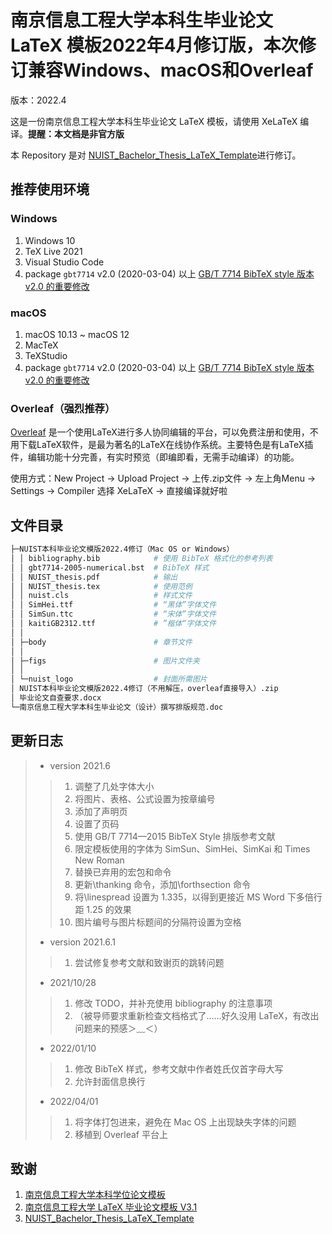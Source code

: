# 南京信息工程大学本科生毕业论文 LaTeX 模板2022年4月修订版，本次修订兼容Windows、macOS和Overleaf

版本：2022.4

这是一份南京信息工程大学本科生毕业论文 LaTeX 模板，请使用 XeLaTeX 编译。**提醒：本文档是非官方版**

本 Repository 是对 [NUIST_Bachelor_Thesis_LaTeX_Template](https://github.com/sakronos/NUIST_Bachelor_Thesis_LaTeX_Template.git)进行修订。

## 推荐使用环境
### Windows
1. Windows 10
2. TeX Live 2021
3. Visual Studio Code
4. package `gbt7714` v2.0 (2020-03-04) 以上 [GB/T 7714 BibTeX style 版本 v2.0 的重要修改](https://mirrors.concertpass.com/tex-archive/biblio/bibtex/contrib/gbt7714/gbt7714.pdf)

### macOS
1. macOS 10.13 ~ macOS 12
2. MacTeX
3. TeXStudio
4. package `gbt7714` v2.0 (2020-03-04) 以上 [GB/T 7714 BibTeX style 版本 v2.0 的重要修改](https://mirrors.concertpass.com/tex-archive/biblio/bibtex/contrib/gbt7714/gbt7714.pdf)

### Overleaf（强烈推荐）
[Overleaf](https://www.overleaf.com/) 是一个使用LaTeX进行多人协同编辑的平台，可以免费注册和使用，不用下载LaTeX软件，是最为著名的LaTeX在线协作系统。主要特色是有LaTeX插件，编辑功能十分完善，有实时预览（即编即看，无需手动编译）的功能。

使用方式：New Project -> Upload Project -> 上传.zip文件 -> 左上角Menu -> Settings -> Compiler 选择 XeLaTeX -> 直接编译就好啦


## 文件目录

```bash
├─NUIST本科毕业论文模版2022.4修订（Mac OS or Windows）
│ │ bibliography.bib            # 使用 BibTeX 格式化的参考列表
│ │ gbt7714-2005-numerical.bst  # BibTeX 样式
│ │ NUIST_thesis.pdf            # 输出
│ │ NUIST_thesis.tex            # 使用范例
│ │ nuist.cls                   # 样式文件
│ │ SimHei.ttf                  # “黑体”字体文件
│ │ SimSun.ttc                  # “宋体”字体文件
│ │ kaitiGB2312.ttf             # ”楷体“字体文件
│ │
│ ├─body                        # 章节文件
│ │ 
│ ├─figs                        # 图片文件夹
│ │ 
│ └─nuist_logo                  # 封面所需图片
│ NUIST本科毕业论文模版2022.4修订（不用解压，overleaf直接导入）.zip
│ 毕业论文自查要求.docx
└─南京信息工程大学本科生毕业论文（设计）撰写排版规范.doc
```

## 更新日志

> - version 2021.6
>
> > 1. 调整了几处字体大小
> > 2. 将图片、表格、公式设置为按章编号
> > 3. 添加了声明页
> > 4. 设置了页码
> > 5. 使用 GB/T 7714—2015 BibTeX Style 排版参考文献
> > 6. 限定模板使用的字体为 SimSun、SimHei、SimKai 和 Times New Roman
> > 7. 替换已弃用的宏包和命令
> > 8. 更新\thanking 命令，添加\forthsection 命令
> > 9. 将\linespread 设置为 1.335，以得到更接近 MS Word 下多倍行距 1.25 的效果
> > 10. 图片编号与图片标题间的分隔符设置为空格
>
> - version 2021.6.1
>
> > 1. 尝试修复参考文献和致谢页的跳转问题
>
> - 2021/10/28
>
> > 1. 修改 TODO，并补充使用 bibliography 的注意事项
> > 2. （被导师要求重新检查文档格式了……好久没用 LaTeX，有改出问题来的预感＞﹏＜）
>
> - 2022/01/10
>
> > 1. 修改 BibTeX 样式，参考文献中作者姓氏仅首字母大写
> > 2. 允许封面信息换行
> > 
> - 2022/04/01
> 
> > 1. 将字体打包进来，避免在 Mac OS 上出现缺失字体的问题
> > 2. 移植到 Overleaf 平台上

## 致谢

1. [南京信息工程大学本科学位论文模板](https://github.com/LirenW/NUIST_thesis_template_V2.0)
2. [南京信息工程大学 LaTeX 毕业论文模板 V3.1](https://latexstudio.net/index/details/index/mid/1524.html)
3. [NUIST_Bachelor_Thesis_LaTeX_Template](https://github.com/sakronos/NUIST_Bachelor_Thesis_LaTeX_Template.git)
